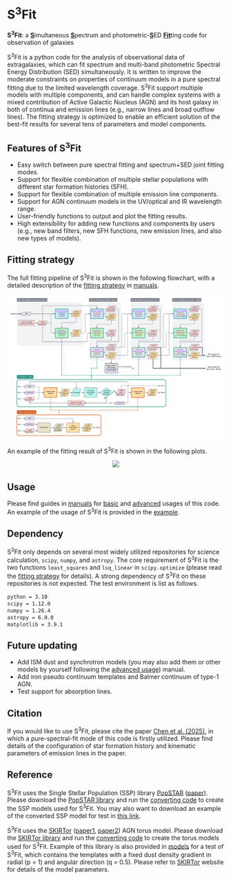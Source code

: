 # S<sup>3</sup>Fit
**S<sup>3</sup>Fit**: a <ins>**S**</ins>imultaneous <ins>**S**</ins>pectrum and photometric-<ins>**S**</ins>ED <ins>**Fit**</ins>ting code for observation of galaxies

S<sup>3</sup>Fit is a python code for the analysis of observational data of extragalaxies, which can fit spectrum and multi-band photometric Spectral Energy Distribution (SED) simultaneously. It is written to improve the moderate constraints on properties of continuum models in a pure spectral fitting due to the limited wavelength coverage. 
S<sup>3</sup>Fit support multiple models with multiple components, 
and can handle complex systems with a mixed contribution of Active Galactic Nucleus (AGN) and its host galaxy
in both of continua and emission lines (e.g., narrow lines and broad outflow lines). 
The fitting strategy is optimized to enable an efficient solution of 
the best-fit results for several tens of parameters and model components. 

## Features of S<sup>3</sup>Fit
- Easy switch between pure spectral fitting and spectrum+SED joint fitting modes. 
- Support for flexible combination of multiple stellar populations with different star formation histories (SFH). 
- Support for flexible combination of multiple emission line components.
- Support for AGN continuum models in the UV/optical and IR wavelength range. 
- User-friendly functions to output and plot the fitting results. 
- High extensibility for adding new functions and components by users (e.g., new band filters, new SFH functions, new emission lines, and also new types of models). 

## Fitting strategy
The full fitting pipeline of S<sup>3</sup>Fit is shown in the following flowchart, 
with a detailed description of the [fitting strategy](manuals/fitting_strategy.md) in [manuals](manuals/). 
<p align="center"> <img src="/manuals/Flowcharts.png" width="1200">

An example of the fitting result of S<sup>3</sup>Fit is shown in the following plots. 
<p align="center"> <img src="https://github.com/user-attachments/assets/683f5837-d364-4a53-8113-a05d56f9ef5b" width="600">

## Usage
Please find guides in [manuals](manuals/) for [basic](manuals/basic_usage.md) and [advanced](manuals/advanced_usage.md) usages of this code. 
An example of the usage of S<sup>3</sup>Fit is provided in the [example](example/example.ipynb). 

## Dependency

S<sup>3</sup>Fit only depends on several most widely utilized repositories for science calculation, `scipy`, `numpy`, and `astropy`. 
The core requirement of S<sup>3</sup>Fit is the two functions `least_squares` and `lsq_linear` in `scipy.optimize`
(please read the [fitting strategy](manuals/fitting_strategy.md) for details). 
A strong dependency of S<sup>3</sup>Fit on these repositories is not expected. 
The test environment is list as follows. 
```
python = 3.10
scipy = 1.12.0
numpy = 1.26.4
astropy = 6.0.0
matplotlib = 3.9.1
```

## Future updating
- Add ISM dust and synchrotron models (you may also add them or other models by yourself following the [advanced usage](manuals/advanced_usage.md)) manual.
- Add iron pseudo continuum templates and Balmer continuum of type-1 AGN.
- Test support for absorption lines. 

## Citation
If you would like to use S<sup>3</sup>Fit, please cite the paper [Chen et al. (2025)][1], in which a pure-spectral-fit mode of this code is firstly utilized. 
Please find details of the configuration of star formation history and kinematic parameters of emission lines in the paper. 

## Reference
S<sup>3</sup>Fit uses the Single Stellar Population (SSP) library [PopSTAR][2] ([paper][3]). 
Please download the [PopSTAR library][2] and run the [converting code](models/convert_popstar_ssp.py) 
to create the SSP models used for S<sup>3</sup>Fit. 
You may also want to download an example of the converted SSP model for test in [this link][7].

S<sup>3</sup>Fit uses the [SKIRTor][4] ([paper1][5], [paper2][6]) AGN torus model. 
Please download the [SKIRTor library][4] and run the [converting code](models/convert_skirtor_torus.py) 
to create the torus models used for S<sup>3</sup>Fit. 
Example of this library is also provided in [models](models/) for a test of S<sup>3</sup>Fit, 
which contains the templates with a fixed dust density gradient in radial (p = 1) and angular direction (q = 0.5). 
Please refer to [SKIRTor][4] website for details of the model parameters. 

[1]: <https://iopscience.iop.org/article/10.3847/1538-4357/ad93ab>
[2]: <https://www.fractal-es.com/PopStar/>
[3]: <https://academic.oup.com/mnras/article/506/4/4781/6319511>
[4]: https://sites.google.com/site/skirtorus/sed-library?authuser=0
[5]: http://adsabs.harvard.edu/abs/2012MNRAS.420.2756S
[6]: http://adsabs.harvard.edu/abs/2016MNRAS.458.2288S
[7]: https://drive.google.com/file/d/1JwdBOnl6APwFmadIX8BYLcLyFNZvnuYg/view?usp=share_link

